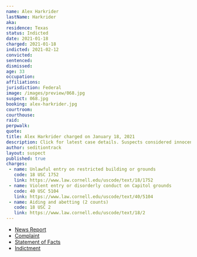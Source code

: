 ```yaml
---
name: Alex Harkrider
lastName: Harkrider
aka:
residence: Texas
status: Indicted
date: 2021-01-18
charged: 2021-01-18
indicted: 2021-02-12
convicted: 
sentenced: 
dismissed: 
age: 33
occupation:
affiliations:
jurisdiction: Federal
image: /images/preview/068.jpg
suspect: 068.jpg
booking: alex-harkrider.jpg
courtroom:
courthouse:
raid:
perpwalk:
quote:
title: Alex Harkrider charged on January 18, 2021
description: Click for latest case details. Suspects considered innocent until proven guilty.
author: seditiontrack
layout: suspect
published: true
charges:
 - name: Unlawful entry on restricted building or grounds
   code: 18 USC 1752
   link: https://www.law.cornell.edu/uscode/text/18/1752
 - name: Violent entry or disorderly conduct on Capitol grounds
   code: 40 USC 5104
   link: https://www.law.cornell.edu/uscode/text/40/5104
 - name: Aiding and abetting (2 counts)
   code: 18 USC 2
   link: https://www.law.cornell.edu/uscode/text/18/2
---
```

- [News Report](https://ksla.com/2021/01/19/east-texans-accused-taking-part-us-capitol-siege-charged-with-federal-crimes/)
- [Complaint](https://www.justice.gov/opa/page/file/1356246/download)
- [Statement of Facts](https://www.justice.gov/opa/page/file/1356236/download)
- [Indictment](https://www.justice.gov/usao-dc/case-multi-defendant/file/1367311/download)
